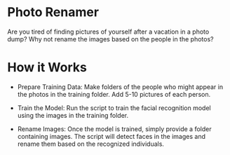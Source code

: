 # Photo Renamer
Are you tired of finding pictures of yourself after a vacation in a photo dump? Why not rename the images based on the people in the photos?

# How it Works
- Prepare Training Data: Make folders of the people who might appear in the photos in the training folder. Add 5-10 pictures of each person.

- Train the Model: Run the script to train the facial recognition model using the images in the training folder.

- Rename Images: Once the model is trained, simply provide a folder containing images. The script will detect faces in the images and rename them based on the recognized individuals.
